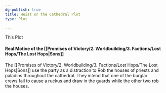 ```yaml
---
dg-publish: true
title: Heist on the Cathedral Plot
type: Plot

---
```





This Plot 

#### Real Motive of the [[Promises of Victory/2. Worldbuilding/3. Factions/Lost Hops/The Lost Hops\|Sons]]
The [[Promises of Victory/2. Worldbuilding/3. Factions/Lost Hops/The Lost Hops\|Sons]] use the party as a distraction to Rob the houses of priests and paladins throughout the cathedral. They intend that one of the burglar crews fail to cause a ruckus and draw in the guards while the other two rob the houses.
